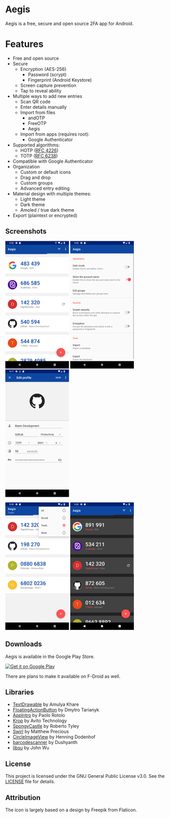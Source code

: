 # Aegis

Aegis is a free, secure and open source 2FA app for Android.

# Features

- Free and open source
- Secure
  - Encryption (AES-256)
    - Password (scrypt)
	- Fingerprint (Android Keystore)
  - Screen capture prevention
  - Tap to reveal ability
- Multiple ways to add new entries
  - Scan QR code
  - Enter details manually
  - Import from files
    - andOTP
    - FreeOTP
    - Aegis
  - Import from apps (requires root):
    - Google Authenticator
- Supported algorithms:
   - HOTP ([RFC 4226](https://tools.ietf.org/html/rfc4226))
   - TOTP ([RFC 6238](https://tools.ietf.org/html/rfc6238))
- Compatible with Google Authenticator
- Organization
  - Custom or default icons
  - Drag and drop
  - Custom groups
  - Advanced entry editing
- Material design with multiple themes:
  - Light theme
  - Dark theme
  - Amoled / true dark theme
- Export (plaintext or encrypted)

## Screenshots

[<img width=200 alt="Main Activity" src="metadata/en-US/images/phoneScreenshots/screenshot_main.png?raw=true">](metadata/en-US/images/phoneScreenshots/screenshot_main.png?raw=true)
[<img width=200 alt="Settings Activity" src="metadata/en-US/images/phoneScreenshots/screenshot_settings.png?raw=true">](/metadata/en-US/images/phoneScreenshots/screenshot_settings.png?raw=true)
[<img width=200 alt="Edit Activity" src="metadata/en-US/images/phoneScreenshots/screenshot_edit.png?raw=true">](/metadata/en-US/images/phoneScreenshots/screenshot_edit.png?raw=true)

[<img width=200 alt="Main Activity" src="metadata/en-US/images/phoneScreenshots/screenshot_main_group.png?raw=true">](metadata/en-US/images/phoneScreenshots/screenshot_main_group.png?raw=true)
[<img width=200 alt="Main Activity" src="metadata/en-US/images/phoneScreenshots/screenshot_main_dark.png?raw=true">](metadata/en-US/images/phoneScreenshots/screenshot_main_dark.png?raw=true)

## Downloads

Aegis is available in the Google Play Store.

[<img height=80 alt="Get it on Google Play" src="https://play.google.com/intl/en_us/badges/images/generic/en-play-badge.png" />](http://play.google.com/store/apps/details?id=com.beemdevelopment.aegis)

There are plans to make it available on F-Droid as well.

## Libraries

- [TextDrawable](https://github.com/amulyakhare/TextDrawable) by Amulya Khare
- [FloatingActionButton](https://github.com/Clans/FloatingActionButton) by Dmytro Tarianyk
- [AppIntro](https://github.com/AppIntro/AppIntro) by Paolo Rotolo
- [Krop](https://github.com/avito-tech/krop) by Avito Technology
- [SpongyCastle](https://github.com/rtyley/spongycastle) by Roberto Tyley
- [Swirl](https://github.com/mattprecious/swirl) by Matthew Precious
- [CircleImageView](https://github.com/hdodenhof/CircleImageView) by Henning Dodenhof
- [barcodescanner](https://github.com/dm77/barcodescanner) by Dushyanth
- [libsu](https://github.com/topjohnwu/libsu) by John Wu

## License

This project is licensed under the GNU General Public License v3.0. See the [LICENSE](LICENSE) file for details.

## Attribution

The icon is largely based on a design by Freepik from Flaticon.
